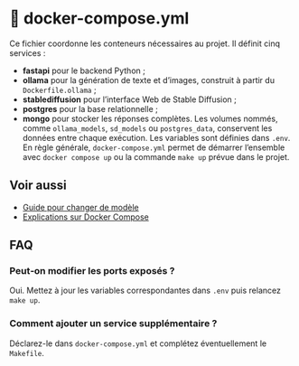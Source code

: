 # 🐳 docker-compose.yml

Ce fichier coordonne les conteneurs nécessaires au projet. Il définit cinq services :
- **fastapi** pour le backend Python ;
- **ollama** pour la génération de texte et d’images, construit à partir du `Dockerfile.ollama` ;
- **stablediffusion** pour l’interface Web de Stable Diffusion ;
- **postgres** pour la base relationnelle ;
- **mongo** pour stocker les réponses complètes.
Les volumes nommés, comme `ollama_models`, `sd_models` ou `postgres_data`, conservent les données entre chaque exécution. Les variables sont définies dans `.env`.
En règle générale, `docker-compose.yml` permet de démarrer l’ensemble avec `docker compose up` ou la commande `make up` prévue dans le projet.

## Voir aussi

- [Guide pour changer de modèle](../guides/changer-modele.md)
- [Explications sur Docker Compose](../explications/docker-compose.md)

## FAQ

### Peut‑on modifier les ports exposés ?

Oui. Mettez à jour les variables correspondantes dans `.env` puis relancez `make up`.

### Comment ajouter un service supplémentaire ?

Déclarez-le dans `docker-compose.yml` et complétez éventuellement le `Makefile`.
